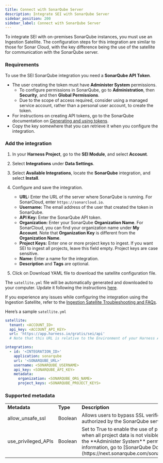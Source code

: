 ```yaml
---
title: Connect with SonarQube Server
description: Integrate SEI with SonarQube Server
sidebar_position: 200
sidebar_label: Connect with SonarQube Server
---
```


To integrate SEI with on-premises SonarQube instances, you must use an Ingestion Satellite. The configuration steps for this integration are similar to those for Sonar Cloud, with the key difference being the use of the satellite for communication with the SonarQube server.

### Requirements

To use the SEI SonarQube integration you need a **SonarQube API Token**.

* The user creating the token must have **Administer System** permissions.
   * To configure permissions in SonarQube, go to **Administration**, then **Security**, and then **Global Permissions**.
   * Due to the scope of access required, consider using a managed service account, rather than a personal user account, to create the token.
* For instructions on creating API tokens, go to the SonarQube documentation on [Generating and using tokens](https://docs.sonarsource.com/sonarqube/9.7/user-guide/user-account/generating-and-using-tokens/).
* Copy the key somewhere that you can retrieve it when you configure the integration.

### Add the integration

1. In your **Harness Project**, go to the **SEI Module**, and select **Account**.
2. Select **Integrations** under **Data Settings**.
3. Select **Available Integrations**, locate the **SonarQube** integration, and select **Install**.
4. Configure and save the integration.

   * **URL:** Enter the URL of the server where SonarQube is running. For SonarCloud, enter `https://sonarcloud.io`.
   * **Username:** The email address of the user that created the token in SonarQube.
   * **API Key:** Enter the SonarQube API token.
   * **Organization:** Enter your SonarQube **Organization Name**. For SonarCloud, you can find your organization name under **My Account**. Note that **Organization Key** is different from the **Organization Name**.
   * **Project Keys:** Enter one or more project keys to ingest. If you want SEI to ingest all projects, leave this field empty. Project keys are case sensitive.
   * **Name:** Enter a name for the integration.
   * **Description** and **Tags** are optional.
5. Click on Download YAML file to download the satellite configuration file.

The ```satellite.yml``` file will be automatically generated and downloaded to your computer. Update it following the instructions [here](/docs/software-engineering-insights/sei-ingestion-satellite/satellite-overview).

If you experience any issues while configuring the integration using the Ingestion Satellite, refer to the [Ingestion Satellite Troubleshooting and FAQs](/docs/software-engineering-insights/sei-ingestion-satellite/satellite-troubleshooting-and-faqs).

Here’s a sample `satellite.yml`

```yaml
satellite:
  tenant: <ACCOUNT_ID>
  api_key: <ACCOUNT_API_KEY>
  url: 'https://app.harness.io/gratis/sei/api' 
  # Note that this URL is relative to the Environment of your Harness Account.

integrations:
  - id: '<INTEGRATION_ID>'
    application: sonarqube
    url: '<SONARQUBE_URL>'
    username: <SONARQUBE_USERNAME>
    api_key: <SONARQUBE_API_KEY>
    metadata:
      organization: <SONARQUBE_ORG_NAME>
      project_keys: <SONARQUBE_PROJECT_KEYS>

```

### Supported metadata

<table>
    <tr>
        <td><b>Metadata</b></td>
        <td><b>Type</b></td>
        <td><b>Description</b></td>
    </tr>
    <tr>
        <td>allow_unsafe_ssl</td>
        <td>Boolean</td>
        <td>Allows users to bypass SSL verification for custom certificates authorized by the SonarQube server</td>
    </tr>
    <tr>
        <td>use_privileged_APIs</td>
        <td>Boolean</td>
        <td>Set to True to enable the use of privileged APIs, which are required when all project data is not visible. This requires the API key to have the **Administer System** permission in SonarQube. For more information, go to [SonarQube Documentation](https://next.sonarqube.com/sonarqube/web_api/api/projects/search).</td>
    </tr>
</table>
